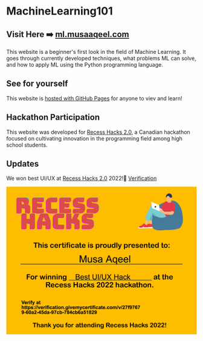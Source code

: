 # MachineLearning101
## Visit Here ➡️ [ml.musaaqeel.com][1]
This website is a beginner's first look in the field of Machine Learning.
It goes through currently developed techniques, what problems ML can solve,
and how to apply ML using the Python programming language.

## See for yourself

This website is [hosted with GitHub Pages][1] for anyone to viev and learn!

## Hackathon Participation

This website was developed for [Recess Hacks 2.0][2], a Canadian hackathon
focused on cultivating innovation in the programming field among high school students.

## Updates 

We won best UI/UX at [Recess Hacks 2.0][2] 2022!🥇 [Verification][3] 

[1]: https://ml.musaaqeel.com
[2]: https://recess-hacks-2022.devpost.com/
[3]: https://verification.givemycertificate.com/v/27f97679-60a2-45da-97cb-784cb6a51829

![MUSARECESSHACKSCERTIFICATE](https://github.com/MusaAqeel/MachineLearning101/raw/main/MUSARECESSHACKSCERTIFICATE.png)

